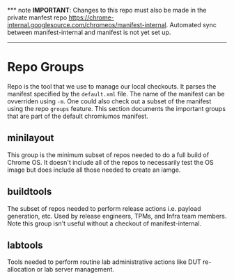 *** note
**IMPORTANT**: Changes to this repo must also be made in the private manfest
repo <https://chrome-internal.googlesource.com/chromeos/manifest-internal>.
Automated sync between manifest-internal and manifest is not yet set up.
***

# Repo Groups
Repo is the tool that we use to manage our local checkouts. It parses the
manifest specified by the `default.xml` file. The name of the manifest can be
ovverriden using `-m`. One could also check out a subset of the manifest using
the repo `groups` feature. This section documents the important groups that are
part of the default chromiumos manifest.

## minilayout
This group is the minimum subset of repos needed to do a full build of Chrome
OS. It doesn't include all of the repos to necessarily test the OS image but
does include all those needed to create an iamge.

## buildtools
The subset of repos needed to perform release actions i.e. payload generation,
etc. Used by release engineers, TPMs, and Infra team members. Note this group
isn't useful without a checkout of manifest-internal.

## labtools
Tools needed to perform routine lab administrative actions like DUT
re-allocation or lab server management.
